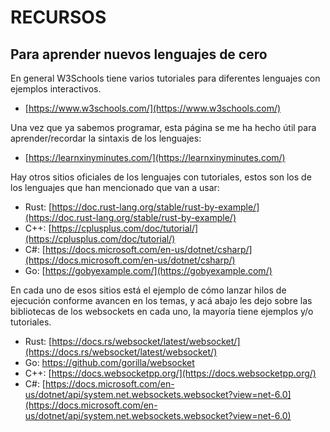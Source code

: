 # RECURSOS

## Para aprender nuevos lenguajes de cero

En general W3Schools tiene varios tutoriales para diferentes lenguajes con ejemplos interactivos.

- [https://www.w3schools.com/](https://www.w3schools.com/)

Una vez que ya sabemos programar, esta página se me ha hecho útil para aprender/recordar la sintaxis de los lenguajes:

- [https://learnxinyminutes.com/](https://learnxinyminutes.com/)

Hay otros sitios oficiales de los lenguajes con tutoriales, estos son los de los lenguajes que han mencionado que van a usar:

- Rust: [https://doc.rust-lang.org/stable/rust-by-example/](https://doc.rust-lang.org/stable/rust-by-example/)
- C++: [https://cplusplus.com/doc/tutorial/](https://cplusplus.com/doc/tutorial/)
- C#: [https://docs.microsoft.com/en-us/dotnet/csharp/](https://docs.microsoft.com/en-us/dotnet/csharp/)
- Go: [https://gobyexample.com/](https://gobyexample.com/)

En cada uno de esos sitios está el ejemplo de cómo lanzar hilos de ejecución conforme avancen en los temas, y acá abajo les dejo sobre las bibliotecas de los websockets en cada uno, la mayoría tiene ejemplos y/o tutoriales.

- Rust: [https://docs.rs/websocket/latest/websocket/](https://docs.rs/websocket/latest/websocket/)
- Go: https://github.com/gorilla/websocket
- C++: [https://docs.websocketpp.org/](https://docs.websocketpp.org/)
- C#: [https://docs.microsoft.com/en-us/dotnet/api/system.net.websockets.websocket?view=net-6.0](https://docs.microsoft.com/en-us/dotnet/api/system.net.websockets.websocket?view=net-6.0)
